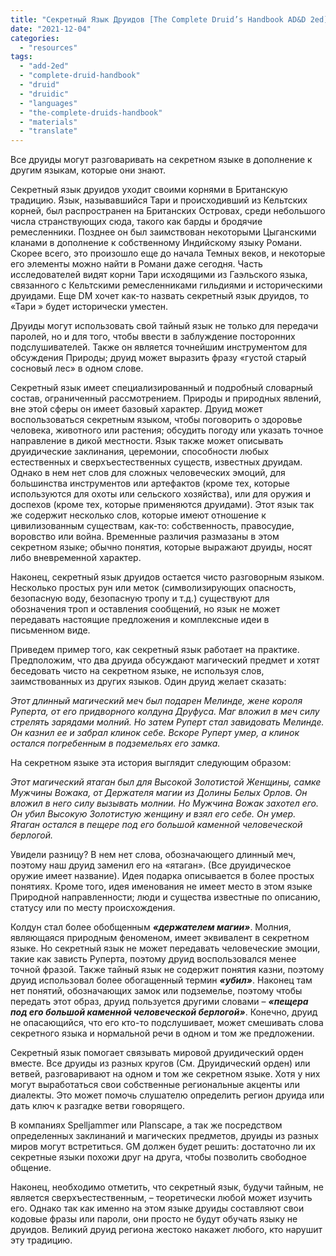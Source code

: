```yaml
---
title: "Секретный Язык Друидов [The Complete Druid’s Handbook AD&D 2ed]"
date: "2021-12-04"
categories: 
  - "resources"
tags: 
  - "add-2ed"
  - "complete-druid-handbook"
  - "druid"
  - "druidic"
  - "languages"
  - "the-complete-druids-handbook"
  - "materials"
  - "translate"
---
```


Все друиды могут разговаривать на секретном языке в дополнение к другим языкам, которые они знают.

Секретный язык друидов уходит своими корнями в Британскую традицию. Язык, называвшийся Тари и происходивший из Кельтских корней, был распространен на Британских Островах, среди небольшого числа странствующих сюда, такого как барды и бродячие ремесленники. Позднее он был заимствован некоторыми Цыганскими кланами в дополнение к собственному Индийскому языку Романи. Скорее всего, это произошло еще до начала Темных веков, и некоторые его элементы можно найти в Романи даже сегодня. Часть исследователей видят корни Тари исходящими из Гаэльского языка, связанного с Кельтскими ремесленниками гильдиями и историческими друидами. Еще DM хочет как-то назвать секретный язык друидов, то «Тари » будет исторически уместен.

Друиды могут использовать свой тайный язык не только для передачи паролей, но и для того, чтобы ввести в заблуждение посторонних подслушивателей. Также он является точнейшим инструментом для обсуждения Природы; друид может выразить фразу «густой старый сосновый лес» в одном слове.

Секретный язык имеет специализированный и подробный словарный состав, ограниченный рассмотрением. Природы и природных явлений, вне этой сферы он имеет базовый характер. Друид может воспользоваться секретным языком, чтобы поговорить о здоровье человека, животного или растения; обсудить погоду или указать точное направление в дикой местности. Язык также может описывать друидические заклинания, церемонии, способности любых естественных и сверхъестественных существ, известных друидам. Однако в нем нет слов для сложных человеческих эмоций, для большинства инструментов или артефактов (кроме тех, которые используются для охоты или сельского хозяйства), или для оружия и доспехов (кроме тех, которые применяются друидами). Этот язык так же содержит несколько слов, которые имеют отношение к цивилизованным существам, как-то: собственность, правосудие, воровство или война. Временные различия размазаны в этом секретном языке; обычно понятия, которые выражают друиды, носят либо вневременной характер.

Наконец, секретный язык друидов остается чисто разговорным языком. Несколько простых рун или меток (символизирующих опасность, безопасную воду, безопасную тропу и т.д.) существуют для обозначения троп и оставления сообщений, но язык не может передавать настоящие предложения и комплексные идеи в письменном виде.

Приведем пример того, как секретный язык работает на практике. Предположим, что два друида обсуждают магический предмет и хотят беседовать чисто на секретном языке, не используя слов, заимствованных из других языков. Один друид желает сказать:

_Этот длинный магический меч был подарен Мелинде, жене короля Руперта, от его придворного колдуна Друфуса. Маг вложил в меч силу стрелять зарядами молний. Но затем Руперт стал завидовать Мелинде. Он казнил ее и забрал клинок себе. Вскоре Руперт умер, а клинок остался погребенным в подземельях его замка._

На секретном языке эта история выглядит следующим образом:

_Этот магический ятаган был для Высокой Золотистой Женщины, самке Мужчины Вожака, от Держателя магии из Долины Белых Орлов. Он вложил в него силу вызывать молнии. Но Мужчина Вожак захотел его. Он убил Высокую Золотистую женщину и взял его себе. Он умер. Ятаган остался в пещере под его большой каменной человеческой берлогой._

Увидели разницу? В нем нет слова, обозначающего длинный меч, поэтому наш друид заменил его на «ятаган». (Все друидическое оружие имеет название). Идея подарка описывается в более простых понятиях. Кроме того, идея именования не имеет место в этом языке Природной направленности; люди и существа известные по описанию, статусу или по месту происхождения.

Колдун стал более обобщенным **_«держателем магии»_**. Молния, являющаяся природным феноменом, имеет эквивалент в секретном языке. Но секретный язык не может передавать человеческие эмоции, такие как зависть Руперта, поэтому друид воспользовался менее точной фразой. Также тайный язык не содержит понятия казни, поэтому друид использовал более обогащенный термин **_«убил»_**. Наконец там нет понятий, обозначающих замок или подземелье, поэтому чтобы передать этот образ, друид пользуется другими словами – **_«пещера под его большой каменной человеческой берлогой»_**. Конечно, друид не опасающийся, что его кто-то подслушивает, может смешивать слова секретного языка и нормальной речи в одном и том же предложении.

Секретный язык помогает связывать мировой друидический орден вместе. Все друиды из разных кругов (См. Друидический орден) или ветвей, разговаривают на одном и том же секретном языке. Хотя у них могут выработаться свои собственные региональные акценты или диалекты. Это может помочь слушателю определить регион друида или дать ключ к разгадке ветви говорящего.

В компаниях Spelljammer или Planscape, а так же посредством определенных заклинаний и магических предметов, друиды из разных миров могут встретиться. GM должен будет решить: достаточно ли их секретные языки похожи друг на друга, чтобы позволить свободное общение.

Наконец, необходимо отметить, что секретный язык, будучи тайным, не является сверхъестественным, – теоретически любой может изучить его. Однако так как именно на этом языке друиды составляют свои кодовые фразы или пароли, они просто не будут обучать языку не друидов. Великий друид региона жестоко накажет любого, кто нарушит эту традицию.
